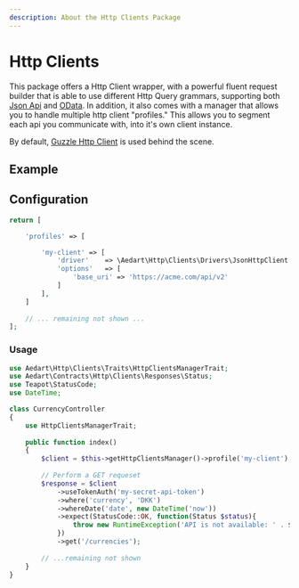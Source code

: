 ```yaml
---
description: About the Http Clients Package
---
```


# Http Clients

This package offers a Http Client wrapper, with a powerful fluent request builder that is able to use different Http Query grammars, supporting both [Json Api](https://jsonapi.org/) and [OData](https://www.odata.org/).
In addition, it also comes with a manager that allows you to handle multiple http client "profiles."
This allows you to segment each api you communicate with, into it's own client instance.

By default, [Guzzle Http Client](http://docs.guzzlephp.org/en/stable/index.html) is used behind the scene.

## Example

## Configuration


```php
return [

    'profiles' => [

        'my-client' => [
            'driver'    => \Aedart\Http\Clients\Drivers\JsonHttpClient::class,
            'options'   => [
                'base_uri' => 'https://acme.com/api/v2'
            ]
        ],
    ]
    
    // ... remaining not shown ...
];
```

### Usage

```php
use Aedart\Http\Clients\Traits\HttpClientsManagerTrait;
use Aedart\Contracts\Http\Clients\Responses\Status;
use Teapot\StatusCode;
use DateTime;

class CurrencyController
{
    use HttpClientsManagerTrait;
    
    public function index()
    {
        $client = $this->getHttpClientsManager()->profile('my-client');
        
        // Perform a GET requeset
        $response = $client
            ->useTokenAuth('my-secret-api-token')
            ->where('currency', 'DKK')
            ->whereDate('date', new DateTime('now'))
            ->expect(StatusCode::OK, function(Status $status){
                throw new RuntimeException('API is not available: ' . $status);
            })
            ->get('/currencies');
        
        // ...remaining not shown
    }
}
```
